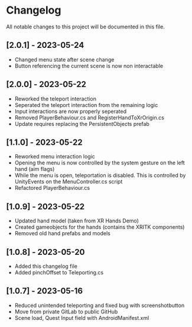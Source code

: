 # Changelog

All notable changes to this project will be documented in this file.

## [2.0.1] - 2023-05-24
- Changed menu state after scene change
- Button referencing the current scene is now non interactable

## [2.0.0] - 2023-05-22
- Reworked the teleport interaction
- Seperated the teleport interaction from the remaining logic
- Input interactions are now properly seperated
- Removed PlayerBehaviour.cs and RegisterHandToXrOrigin.cs
- Update requires replacing the PersistentObjects prefab

## [1.1.0] - 2023-05-22
- Reworked menu interaction logic
- Opening the menu is now controlled by the system gesture on the left hand (aim flags)
- While the menu is open, teleportation is disabled. This is controlled by UnityEvents on the MenuController.cs script
- Refactored PlayerBehaviour.cs

## [1.0.9] - 2023-05-22
- Updated hand model (taken from XR Hands Demo)
- Created gameobjects for the hands (contains the XRITK components)
- Removed old hand prefabs and models

## [1.0.8] - 2023-05-20
- Added this changelog file
- Added pinchOffset to Teleporting.cs

## [1.0.7] - 2023-05-16
- Reduced unintended teleporting and fixed bug with screenshotbutton
- Move from private GitLab to public GitHub
- Scene load, Quest Input field with AndroidManifest.xml
